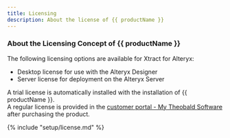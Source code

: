 ```yaml
---
title: Licensing
description: About the license of {{ productName }}
---
```


### About the Licensing Concept of {{ productName }}

The following licensing options are available for Xtract for Alteryx:

- Desktop license for use with the Alteryx Designer
- Server license for deployment on the Alteryx Server

A trial license is automatically installed with the installation of {{ productName }}.<br>
A regular license is provided in the [customer portal - My Theobald Software](https://my.theobald-software.com/) after purchasing the product. 

{% include "setup/license.md" %}


